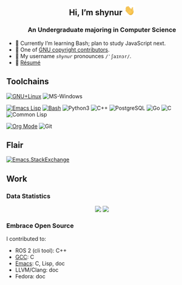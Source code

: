 <h2 align=center>Hi, I’m shynur <img src=ReadMe.assets/waving-hand.gif width=28px alt=👋></h2>
<h3 align=center>An Undergraduate majoring in Computer Science</h3>

- 🌱 Currently I’m learning Bash; plan to study JavaScript next.
- 📝 One of [GNU copyright contributors](https://fsf.org/free-software-supporter/2023/may#:~:text=Shynur "自由软件基金会: 月度新闻").
- 🦄 My username *`shynur`* pronounces `/ˈʃaɪnɜr/`.
- 📃 [Résumé](Documents/resumes/)

## Toolchains

<!-- 完整图鉴见 <https://simpleicons.org>.  -->

[![GNU+Linux](https://img.shields.io/badge/GNU+Linux-black?style=for-the-badge&logo=linux)](https://gnu.org/gnu/linux-and-gnu.html "FSF: 什么是 GNU/Linux ?")
![MS-Windows](https://img.shields.io/badge/MS%20Windows-black?style=for-the-badge&logo=windows&logoColor=blue)

[![Emacs Lisp](https://img.shields.io/badge/Emacs-black?style=for-the-badge&logo=gnu-emacs)](https://gnu.org/s/emacs "GNU Emacs 官网")
[![Bash](https://img.shields.io/badge/Bash-black?style=for-the-badge&logo=gnu-bash&logoColor=aquamarine)](https://tiswww.case.edu/php/chet/bash/bashtop.html "Bash 官网")
![Python3](https://img.shields.io/badge/Python3-black?style=for-the-badge&logo=python&logoColor=yellow)
![C++](https://img.shields.io/badge/C++-black?style=for-the-badge&logo=cplusplus&logoColor=blue)
![PostgreSQL](https://img.shields.io/badge/PostgreSQL-black?style=for-the-badge&logo=postgresql)
![Go](https://img.shields.io/badge/Go%20Language-black?style=for-the-badge&logo=go)
![C](https://img.shields.io/badge/C-black?style=for-the-badge&logo=c)
![Common Lisp](https://img.shields.io/badge/Common%20Lisp-black?style=for-the-badge&logo=taichi-lang)

[![Org Mode](https://img.shields.io/badge/Org%20Mode-black?style=for-the-badge&logo=org)](https://orgmode.org "Org Mode 官网")
![Git](https://img.shields.io/badge/Git-black?style=for-the-badge&logo=git)

## Flair

<!-- ![StackOverflow](https://stackoverflow-card.vercel.app/?userID=20212483&showLogo=true&showBorder=false&showIcons=true&showAnimations=true) -->

[![Emacs.StackExchange](https://emacs.stackexchange.com/users/flair/39388.png?theme=dark "我的 StackExchange 主页")](https://emacs.stackexchange.com/users/39388?tab=summary)

## Work

### Data Statistics

<div align="center">
  <img height=150em src="https://github-readme-stats.vercel.app/api?username=shynur&rank_icon=github&show_icons=true&layout=compact&theme=react&hide=stars&hide_border=true&exclude_repo=shynur,shynur.github.io&hide_title=true" />
  <img height=150em src="https://github-readme-stats.vercel.app/api/top-langs/?username=shynur&layout=compact&theme=react&hide_border=true&langs_count=98&exclude_repo=shynur,shynur.github.io&hide_title=true" />
</div>

### Embrace Open Source

I contributed to:

- ROS 2 (cli tool): C++
- [GCC](https://gcc.gnu.org/git/?p=gcc.git&a=search&st=author&s=shynur "查看我的 commit"): C
- [Emacs](https://git.savannah.gnu.org/cgit/emacs.git/log/?qt=author&q=shynur "查看我的 commit"): C, Lisp, doc
- LLVM/Clang: doc
- Fedora: doc

